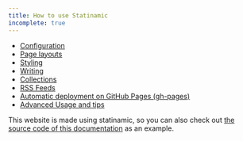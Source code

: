 ```yaml
---
title: How to use Statinamic
incomplete: true
---
```


- [Configuration](configuration/)
- [Page layouts](layouts/)
- [Styling](styling/)
- [Writing](write/)
- [Collections](collections/)
- [RSS Feeds](feeds/)
- [Automatic deployment on GitHub Pages (gh-pages)](gh-pages/)
- [Advanced Usage and tips](../advanced/)

This website is made using statinamic, so you can also check out
[the source code of this documentation](https://github.com/MoOx/statinamic/tree/master/docs)
as an example.
